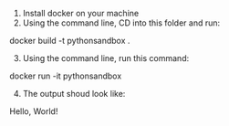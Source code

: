 1. Install docker on your machine
2. Using the command line, CD into this folder and run:

docker build -t pythonsandbox .

3. Using the command line, run this command:

docker run -it pythonsandbox

4. The output shoud look like:

Hello, World!